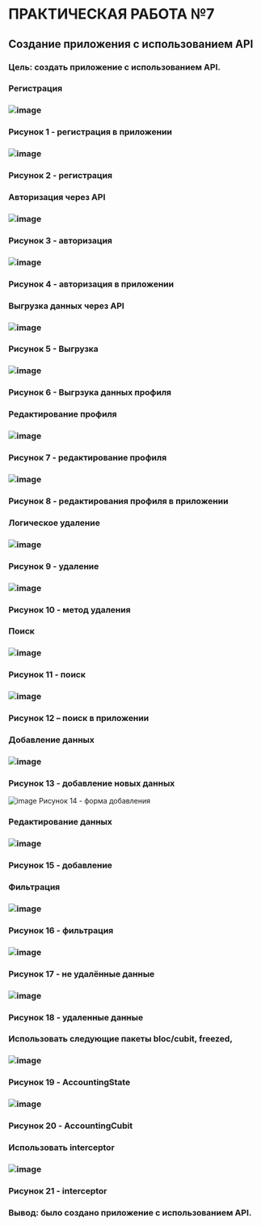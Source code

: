 # ПРАКТИЧЕСКАЯ РАБОТА №7
## Создание приложения с использованием API
### Цель: создать приложение с использованием API.
### Регистрация
 
### ![image](https://user-images.githubusercontent.com/80402777/230780315-e480d8a2-a2b3-4153-ae0f-062bd11e375c.png)
### Рисунок 1 - регистрация в приложении
 
### ![image](https://user-images.githubusercontent.com/80402777/230780322-42b67041-329e-4cd5-b1a6-a24f9fd42461.png)
### Рисунок 2 - регистрация
### Авторизация через API
 
### ![image](https://user-images.githubusercontent.com/80402777/230780327-73a1dbb4-b006-4ae0-aad3-d048f7cd870e.png)
### Рисунок 3 - авторизация
 
### ![image](https://user-images.githubusercontent.com/80402777/230780338-75e765c8-5b04-46ba-83d5-2e96eced6c9d.png)
### Рисунок 4 - авторизация в приложении
### Выгрузка данных через API
 
### ![image](https://user-images.githubusercontent.com/80402777/230780348-75970f1e-a8f5-473e-8939-e7012cd94604.png)
### Рисунок 5 - Выгрузка
 
### ![image](https://user-images.githubusercontent.com/80402777/230780350-a6ae743a-8392-42e4-8757-5adfaa3c047f.png)
### Рисунок 6 - Выгрзука данных профиля

### Редактирование профиля
 
### ![image](https://user-images.githubusercontent.com/80402777/230780356-cbc0413d-4c6d-4905-957c-6bf0c0df7002.png)
### Рисунок 7 - редактирование профиля
 
### ![image](https://user-images.githubusercontent.com/80402777/230780359-1a9f0918-7e20-47f0-8773-3f723f7eb956.png)
### Рисунок 8 - редактирования профиля в приложении

### Логическое удаление
 
### ![image](https://user-images.githubusercontent.com/80402777/230780362-6cdc3cc3-4b23-4ae7-acb1-b652166ae929.png)
### Рисунок 9 - удаление
 
### ![image](https://user-images.githubusercontent.com/80402777/230780368-c917b84d-0616-4037-9f77-9a6c5c22381a.png)
### Рисунок 10 - метод удаления
### Поиск
 
### ![image](https://user-images.githubusercontent.com/80402777/230780377-02683c68-a1fb-4fae-a009-4db5ffa8465c.png)
### Рисунок 11 - поиск
 
### ![image](https://user-images.githubusercontent.com/80402777/230780383-841d7707-18e8-4b22-8674-e1f02b146ad9.png)
### Рисунок 12 – поиск в приложении
### Добавление данных
 
### ![image](https://user-images.githubusercontent.com/80402777/230780393-b88bc5b1-d93f-434d-8178-e26536733cda.png)
### Рисунок 13 - добавление новых данных
 
![image](https://user-images.githubusercontent.com/80402777/230780409-d5b7964a-a7a2-4b68-936e-57d5072a8529.png)
Рисунок 14 - форма добавления

### Редактирование данных
 
### ![image](https://user-images.githubusercontent.com/80402777/230780416-37373247-054b-4eed-98bc-7b5d19df9b86.png)
### Рисунок 15 - добавление
### Фильтрация
 
### ![image](https://user-images.githubusercontent.com/80402777/230780421-a15921d7-d1be-47dd-b517-9b9c1dd62594.png)
### Рисунок 16 - фильтрация
 
### ![image](https://user-images.githubusercontent.com/80402777/230780443-4b1a2a2f-3820-43c7-ba99-165f1160c253.png)
### Рисунок 17 - не удалённые данные
 
### ![image](https://user-images.githubusercontent.com/80402777/230780449-91f9cbaa-03ee-41cf-8bd4-c8163b639cdf.png)
### Рисунок 18 - удаленные данные

### Использовать следующие пакеты bloc/cubit, freezed, 
 
### ![image](https://user-images.githubusercontent.com/80402777/230780458-4e22f32e-8b25-4b85-bccb-3d62d27e9db4.png)
### Рисунок 19 - AccountingState
 
### ![image](https://user-images.githubusercontent.com/80402777/230780462-fb65f0c4-dfe3-4ae2-9e6f-114868c1acd8.png)
### Рисунок 20 - AccountingCubit

### Использовать interceptor
 
### ![image](https://user-images.githubusercontent.com/80402777/230780478-64ae4bc4-df93-4454-9c21-12f74f705d10.png)
### Рисунок 21 - interceptor
### Вывод: было создано приложение с использованием API.

